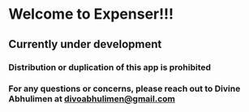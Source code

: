 # Welcome to Expenser!!!

## Currently under development

### Distribution or duplication of this app is prohibited

### For any questions or concerns, please reach out to Divine Abhulimen at divoabhulimen@gmail.com